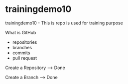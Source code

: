# trainingdemo10
trainingdemo10 - This is repo is used for training purpose

What is GitHub

-	repositories
-	branches
-	commits
-	pull request

Create a Repository --> Done

Create a Branch  --> Done

